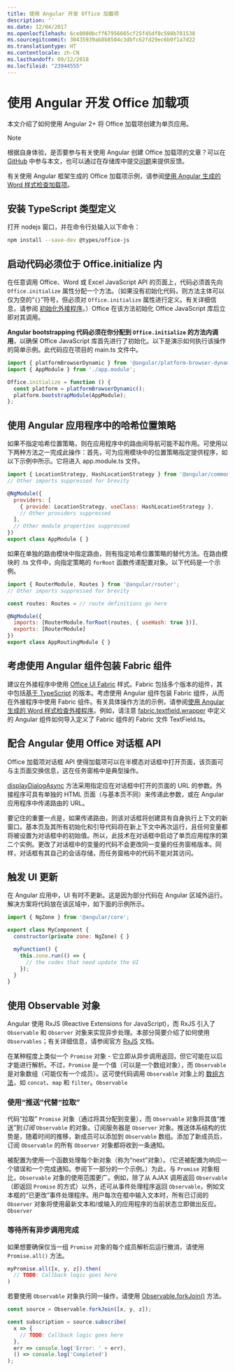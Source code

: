 ```yaml
---
title: 使用 Angular 开发 Office 加载项
description: ''
ms.date: 12/04/2017
ms.openlocfilehash: 6ce0080bcff67956665cf25f45df8c598b781538
ms.sourcegitcommit: 30435939ab8b8504c3dbfc62fd29ec6b0f1a7d22
ms.translationtype: HT
ms.contentlocale: zh-CN
ms.lasthandoff: 09/12/2018
ms.locfileid: "23944555"
---
```

# <a name="develop-office-add-ins-with-angular"></a>使用 Angular 开发 Office 加载项

本文介绍了如何使用 Angular 2+ 将 Office 加载项创建为单页应用。

> [!NOTE]
> 根据自身体验，是否要参与有关使用 Angular 创建 Office 加载项的文章？可以在 [GitHub](https://github.com/OfficeDev/office-js-docs) 中参与本文，也可以通过在存储库中提交[问题](https://github.com/OfficeDev/office-js-docs-pr/issues)来提供反馈。 

有关使用 Angular 框架生成的 Office 加载项示例，请参阅[使用 Angular 生成的 Word 样式检查加载项](https://github.com/OfficeDev/Word-Add-in-Angular2-StyleChecker)。

## <a name="install-the-typescript-type-definitions"></a>安装 TypeScript 类型定义
打开 nodejs 窗口，并在命令行处输入以下命令： 

```bash
npm install --save-dev @types/office-js
```

## <a name="bootstrapping-must-be-inside-officeinitialize"></a>启动代码必须位于 Office.initialize 内

在任意调用 Office、Word 或 Excel JavaScript API 的页面上，代码必须首先向 `Office.initialize` 属性分配一个方法。（如果没有初始化代码，则方法主体可以仅为空的“`{}`”符号，但必须对 `Office.initialize` 属性进行定义。有关详细信息，请参阅 [初始化外接程序](understanding-the-javascript-api-for-office.md#initializing-your-add-in)。）Office 在该方法初始化 Office JavaScript 库后立即对其调用。

**Angular bootstrapping 代码必须在你分配到 `Office.initialize` 的方法内调用**，以确保 Office JavaScript 库首先进行了初始化。以下是演示如何执行该操作的简单示例。此代码应在项目的 main.ts 文件中。

```js
import { platformBrowserDynamic } from '@angular/platform-browser-dynamic';
import { AppModule } from './app.module';

Office.initialize = function () {
  const platform = platformBrowserDynamic();
  platform.bootstrapModule(AppModule);
};
```

## <a name="use-the-hash-location-strategy-in-the-angular-application"></a>使用 Angular 应用程序中的哈希位置策略

如果不指定哈希位置策略，则在应用程序中的路由间导航可能不起作用。可使用以下两种方法之一完成此操作：首先，可为应用模块中的位置策略指定提供程序，如以下示例中所示。它将进入 app.module.ts 文件。

```js
import { LocationStrategy, HashLocationStrategy } from '@angular/common';
// Other imports suppressed for brevity

@NgModule({
  providers: [
    { provide: LocationStrategy, useClass: HashLocationStrategy },
    // Other providers suppressed
  ],
  // Other module properties suppressed
})
export class AppModule { }
``` 

如果在单独的路由模块中指定路由，则有指定哈希位置策略的替代方法。在路由模块的 .ts 文件中，向指定策略的 `forRoot` 函数传递配置对象。以下代码是一个示例。 

```js
import { RouterModule, Routes } from '@angular/router';
// Other imports suppressed for brevity

const routes: Routes = // route definitions go here

@NgModule({
  imports: [RouterModule.forRoot(routes, { useHash: true })],
  exports: [RouterModule]
})
export class AppRoutingModule { }
```   


## <a name="consider-wrapping-fabric-components-with-angular-components"></a>考虑使用 Angular 组件包装 Fabric 组件

建议在外接程序中使用 [Office UI Fabric](https://developer.microsoft.com/fabric#/fabric-js) 样式。Fabric 包括多个版本的组件，其中包括[基于 TypeScript](https://github.com/OfficeDev/office-ui-fabric-js) 的版本。考虑使用 Angular 组件包装 Fabric 组件，从而在外接程序中使用 Fabric 组件。有关具体操作方法的示例，请参阅[使用 Angular 生成的 Word 样式检查外接程序](https://github.com/OfficeDev/Word-Add-in-Angular2-StyleChecker)。例如，请注意 [fabric.textfield.wrapper](https://github.com/OfficeDev/Word-Add-in-Angular2-StyleChecker/blob/master/app/shared/office-fabric-component-wrappers/fabric.textfield.wrapper.component.ts) 中定义的 Angular 组件如何导入定义了 Fabric 组件的 Fabric 文件 TextField.ts。 


## <a name="using-the-office-dialog-api-with-angular"></a>配合 Angular 使用 Office 对话框 API

Office 加载项对话框 API 使得加载项可以在半模态对话框中打开页面，该页面可与主页面交换信息，这在任务窗格中是典型操作。 

[displayDialogAsync](https://docs.microsoft.com/javascript/api/office/office.ui?view=office-js) 方法采用指定应在对话框中打开的页面的 URL 的参数。外接程序可具有单独的 HTML 页面（与基本页不同）来传递此参数，或在 Angular 应用程序中传递路由的 URL。 

要记住的重要一点是，如果传递路由，则该对话框将创建具有自身执行上下文的新窗口。基本页及其所有初始化和引导代码将在新上下文中再次运行，且任何变量都将被设置为对话框中的初始值。所以，此技术在对话框中启动了单页应用程序的第二个实例。更改了对话框中的变量的代码不会更改同一变量的任务窗格版本。同样，对话框有其自己的会话存储，而任务窗格中的代码不能对其访问。  


## <a name="trigger-the-ui-update"></a>触发 UI 更新

在 Angular 应用中，UI 有时不更新。这是因为部分代码在 Angular 区域外运行。解决方案将代码放在该区域中，如下面的示例所示。

```js
import { NgZone } from '@angular/core';

export class MyComponent {
  constructor(private zone: NgZone) { }

  myFunction() {
    this.zone.run(() => {
      // the codes that need update the UI
    });
  }
}
``` 

## <a name="using-observable"></a>使用 Observable 对象

Angular 使用 RxJS (Reactive Extensions for JavaScript)，而 RxJS 引入了 `Observable` 和 `Observer` 对象来实现异步处理。本部分简要介绍了如何使用 `Observables`；有关详细信息，请参阅官方 [RxJS](http://reactivex.io/rxjs/) 文档。

在某种程度上类似一个 `Promise` 对象 - 它立即从异步调用返回，但它可能在以后才能进行解析。不过，`Promise` 是一个值（可以是一个数组对象），而 `Observable` 是对象数组（可能仅有一个成员）。这可使代码调用 `Observable` 对象上的 [数组方法](http://www.w3schools.com/jsref/jsref_obj_array.asp)，如 `concat`、`map` 和 `filter`。`Observable` 

### <a name="pushing-instead-of-pulling"></a>使用“推送”代替“拉取”

代码“拉取” `Promise` 对象（通过将其分配到变量），而 `Observable` 对象将其值“推送”到*订阅* `Observable` 的对象。订阅服务器是 `Observer` 对象。推送体系结构的优势是，随着时间的推移，新成员可以添加到 `Observable` 数组。添加了新成员后，订阅 `Observable` 的所有 `Observer` 对象都将收到一条通知。 

被配置为使用一个函数处理每个新对象（称为“next”对象）。（它还被配置为响应一个错误和一个完成通知。参阅下一部分的一个示例。）为此，与 `Promise` 对象相比，`Observable` 对象的使用范围更广。例如，除了从 AJAX 调用返回 `Observable`（即返回 `Promise` 的方式）以外，还可从事件处理程序返回 `Observable`，例如文本框的“已更改”事件处理程序。用户每次在框中输入文本时，所有已订阅的 `Observer` 对象将使用最新文本和/或输入的应用程序的当前状态立即做出反应。`Observer` 


### <a name="waiting-until-all-asynchronous-calls-have-completed"></a>等待所有异步调用完成

如果想要确保仅当一组 `Promise` 对象的每个成员解析后运行撤消，请使用 `Promise.all()` 方法。

```js
myPromise.all([x, y, z]).then(
  // TODO: Callback logic goes here
)
``` 

若要使用 `Observable` 对象执行同一操作，请使用 [Observable.forkJoin()](https://github.com/Reactive-Extensions/RxJS/blob/master/doc/api/core/operators/forkjoin.md) 方法。  

```js
const source = Observable.forkJoin([x, y, z]);

const subscription = source.subscribe(
  x => {
    // TODO: Callback logic goes here
  },
  err => console.log('Error: ' + err),
  () => console.log('Completed')
);
``` 

